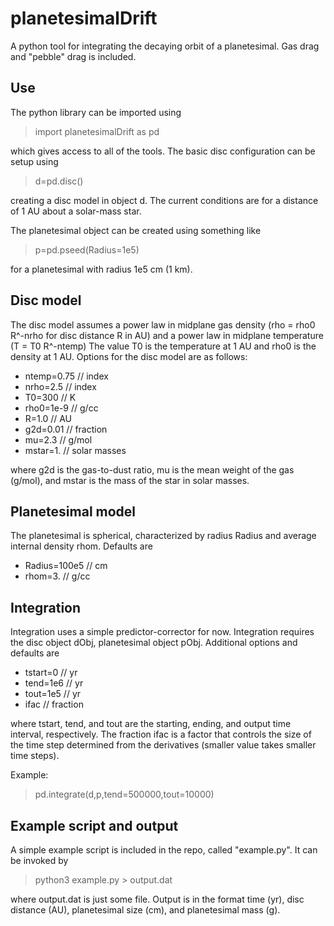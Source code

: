 # planetesimalDrift

A python tool for integrating the decaying orbit of a planetesimal.  Gas drag and "pebble" drag is included.

## Use

The python library can be imported using

> import planetesimalDrift as pd

which gives access to all of the tools. The basic disc configuration can be setup using

> d=pd.disc()

creating a disc model in object d.  The current conditions are for a distance of 1 AU about a solar-mass star.

The planetesimal object can be created using something like

> p=pd.pseed(Radius=1e5)

for a planetesimal with radius 1e5 cm (1 km).  

## Disc model

The disc model assumes a power law in midplane gas density (rho = rho0 R^-nrho
for disc distance R in AU) and a power law in midplane temperature (T = T0
R^-ntemp) The value T0 is the temperature at 1 AU and rho0 is the density at 1
AU.  Options for the disc model are as follows:

* ntemp=0.75 // index
* nrho=2.5   // index
* T0=300  // K
* rho0=1e-9 // g/cc
* R=1.0  // AU
* g2d=0.01 // fraction
* mu=2.3 // g/mol
* mstar=1. // solar masses

where g2d is the gas-to-dust ratio, mu is the mean weight of the gas (g/mol), and mstar is the mass of the star in solar masses.

## Planetesimal model

The planetesimal is spherical, characterized by radius Radius and average internal density rhom.  Defaults are

* Radius=100e5 // cm
* rhom=3. // g/cc

## Integration

Integration uses a simple predictor-corrector for now.  Integration requires the disc object dObj, planetesimal object pObj.
Additional options and defaults are

* tstart=0 // yr
* tend=1e6 // yr
* tout=1e5 // yr
* ifac // fraction

where tstart, tend, and tout are the starting, ending, and output time interval, respectively.  The fraction ifac is a 
factor that controls the size of the time step determined from the derivatives (smaller value takes smaller time steps). 

Example:

>pd.integrate(d,p,tend=500000,tout=10000)

## Example script and output

A simple example script is included in the repo, called "example.py".  It can be invoked by 

> python3 example.py > output.dat

where output.dat is just some file.  Output is in the format time (yr), disc distance (AU), planetesimal size (cm), and planetesimal mass (g).



